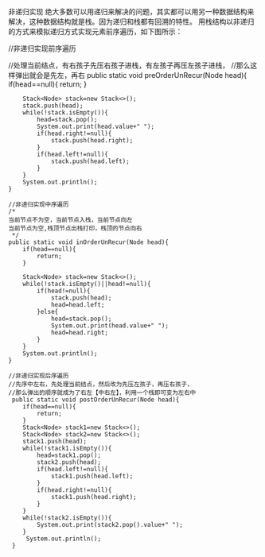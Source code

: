 非递归实现
绝大多数可以用递归来解决的问题，其实都可以用另一种数据结构来解决，这种数据结构就是栈。因为递归和栈都有回溯的特性。
用栈结构以非递归的方式来模拟递归方式实现元素前序遍历，如下图所示：


//非递归实现前序遍历

//处理当前结点，有右孩子先压右孩子进栈，有左孩子再压左孩子进栈，
//那么这样弹出就会是先左，再右
    public static void preOrderUnRecur(Node head){
        if(head==null){
            return;
        }

        Stack<Node> stack=new Stack<>();
        stack.push(head);
        while(!stack.isEmpty()){
            head=stack.pop();
            System.out.print(head.value+" ");
            if(head.right!=null){
                stack.push(head.right);
            }
            if(head.left!=null){
                stack.push(head.left);
            }
        }
        System.out.println();
    }

    //非递归实现中序遍历
    /*
    当前节点不为空，当前节点入栈，当前节点向左
    当前节点为空,栈顶节点出栈打印，栈顶的节点向右
     */
    public static void inOrderUnRecur(Node head){
        if(head==null){
            return;
        }

        Stack<Node> stack=new Stack<>();
        while(!stack.isEmpty()||head!=null){
            if(head!=null){
                stack.push(head);
                head=head.left;
            }else{
                head=stack.pop();
                System.out.print(head.value+" ");
                head=head.right;
            }
        }
        System.out.println();
    }

    //非递归实现后序遍历
	//先序中左右，先处理当前结点，然后改为先压左孩子，再压右孩子，
	//那么弹出的顺序就成为了右左【中右左】，利用一个栈即可变为左右中
     public static void postOrderUnRecur(Node head){
        if(head==null){
            return;
        }
        Stack<Node> stack1=new Stack<>();
        Stack<Node> stack2=new Stack<>();
        stack1.push(head);
        while(!stack1.isEmpty()){
            head=stack1.pop();
            stack2.push(head);
            if(head.left!=null){
                stack1.push(head.left);
            }
            if(head.right!=null){
                stack1.push(head.right);
            }
        }
        while(!stack2.isEmpty()){
            System.out.print(stack2.pop().value+" ");
        }
         System.out.println();
     }
